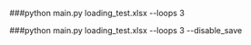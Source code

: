 ###python main.py loading_test.xlsx --loops 3

###python main.py loading_test.xlsx --loops 3 --disable_save